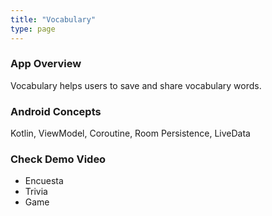 ```yaml
---
title: "Vocabulary"
type: page
---
```


### App Overview

Vocabulary helps users to save and share vocabulary words.

### Android Concepts

Kotlin, ViewModel, Coroutine, Room Persistence, LiveData

### Check Demo Video

- Encuesta
- Trivia
- Game
